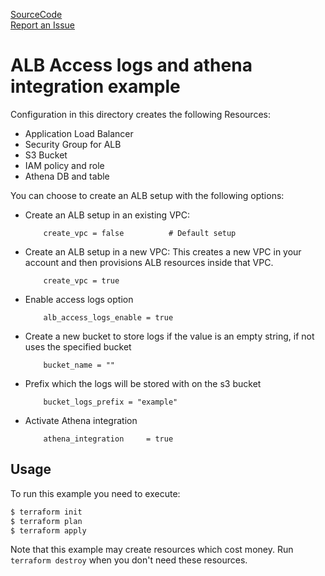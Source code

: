[SourceCode](https://github.com/nclouds/terraform-aws-alb/tree/master/examples/access_logs_athena)   
[Report an Issue](https://github.com/nclouds/terraform-aws-alb/issues)

# ALB Access logs and athena integration example

Configuration in this directory creates the following Resources:
- Application Load Balancer
- Security Group for ALB
- S3 Bucket
- IAM policy and role
- Athena DB and table

You can choose to create an ALB setup with the following options:

- Create an ALB setup in an existing VPC:
    ```
        create_vpc = false          # Default setup
    ```
- Create an ALB setup in a new VPC: 
    This creates a new VPC in your account and then provisions ALB resources inside that VPC.
    ```
        create_vpc = true
    ```
- Enable access logs option
    ```
        alb_access_logs_enable = true
    ```
- Create a new bucket to store logs if the value is an empty string, if not uses the specified bucket
    ```
        bucket_name = ""
    ```
- Prefix which the logs will be stored with on the s3 bucket
    ```
        bucket_logs_prefix = "example"
    ```
- Activate Athena integration
    ```
        athena_integration     = true
    ```

## Usage

To run this example you need to execute:

```bash
$ terraform init
$ terraform plan
$ terraform apply
```

Note that this example may create resources which cost money. Run `terraform destroy` when you don't need these resources.
